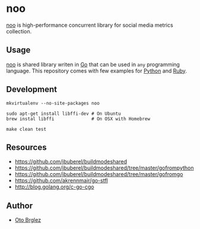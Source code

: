 # noo

[noo] is high-performance concurrent library for social media metrics collection.

## Usage

[noo] is shared library writen in [Go] that can be used in `any` programming language.
This repository comes with few examples for [Python](test/python/test.py) and [Ruby](test/ruby/test.rb).

## Development

    mkvirtualenv --no-site-packages noo

    sudo apt-get install libffi-dev # On Ubuntu
    brew instal libffi              # On OSX with Homebrew

    make clean test

## Resources

- https://github.com/jbuberel/buildmodeshared
- https://github.com/jbuberel/buildmodeshared/tree/master/gofrompython
- https://github.com/jbuberel/buildmodeshared/tree/master/gofromgo
- https://github.com/akrennmair/go-stfl
- http://blog.golang.org/c-go-cgo

## Author

- [Oto Brglez](http://github.com/otobrglez)

[noo]:http://github.com/otobrglez/noo
[Go]:https://golang.org/
